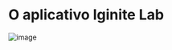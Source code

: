 # O aplicativo Iginite Lab
![image](https://user-images.githubusercontent.com/73701812/182448479-be437b98-7e05-46a1-9019-c5de6d26e9df.png)
